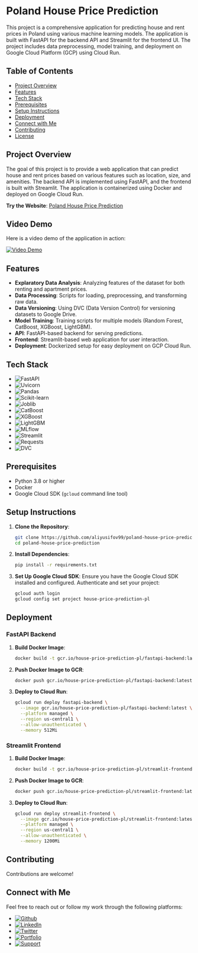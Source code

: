 
# Poland House Price Prediction

This project is a comprehensive application for predicting house and rent prices in Poland using various machine learning models. The application is built with FastAPI for the backend API and Streamlit for the frontend UI. The project includes data preprocessing, model training, and deployment on Google Cloud Platform (GCP) using Cloud Run.

## Table of Contents

- [Project Overview](#project-overview)
- [Features](#features)
- [Tech Stack](#tech-stack)
- [Prerequisites](#prerequisites)
- [Setup Instructions](#setup-instructions)
- [Deployment](#deployment)
- [Connect with Me](#connect-with-me)
- [Contributing](#contributing)
- [License](#license)

## Project Overview

The goal of this project is to provide a web application that can predict house and rent prices based on various features such as location, size, and amenities. The backend API is implemented using FastAPI, and the frontend is built with Streamlit. The application is containerized using Docker and deployed on Google Cloud Run.

**Try the Website**: [Poland House Price Prediction](https://streamlit-frontend-2vop66ad7a-uc.a.run.app/)

## Video Demo

Here is a video demo of the application in action:

[![Video Demo](https://img.youtube.com/vi/VTzhQpQiuG4/0.jpg)](https://youtu.be/VTzhQpQiuG4)

## Features

- **Explaratory Data Analysis**: Analyzing features of the dataset for both renting and apartment prices.
- **Data Processing**: Scripts for loading, preprocessing, and transforming raw data.
- **Data Versioning**: Using DVC (Data Version Control) for versioning datasets to Google Drive.
- **Model Training**: Training scripts for multiple models (Random Forest, CatBoost, XGBoost, LightGBM).
- **API**: FastAPI-based backend for serving predictions.
- **Frontend**: Streamlit-based web application for user interaction.
- **Deployment**: Dockerized setup for easy deployment on GCP Cloud Run.

## Tech Stack

- ![FastAPI](https://img.shields.io/badge/FastAPI-009688?style=for-the-badge&logo=fastapi&logoColor=white)
- ![Uvicorn](https://img.shields.io/badge/Uvicorn-000000?style=for-the-badge&logo=uvicorn&logoColor=white)
- ![Pandas](https://img.shields.io/badge/Pandas-150458?style=for-the-badge&logo=pandas&logoColor=white)
- ![Scikit-learn](https://img.shields.io/badge/Scikit--learn-F7931E?style=for-the-badge&logo=scikit-learn&logoColor=white)
- ![Joblib](https://img.shields.io/badge/Joblib-3776AB?style=for-the-badge&logo=python&logoColor=white)
- ![CatBoost](https://img.shields.io/badge/CatBoost-FF6F00?style=for-the-badge&logo=catboost&logoColor=white)
- ![XGBoost](https://img.shields.io/badge/XGBoost-FF6600?style=for-the-badge&logo=xgboost&logoColor=white)
- ![LightGBM](https://img.shields.io/badge/LightGBM-00FF00?style=for-the-badge&logo=lightgbm&logoColor=white)
- ![MLflow](https://img.shields.io/badge/MLflow-0194E2?style=for-the-badge&logo=mlflow&logoColor=white)
- ![Streamlit](https://img.shields.io/badge/Streamlit-FF4B4B?style=for-the-badge&logo=streamlit&logoColor=white)
- ![Requests](https://img.shields.io/badge/Requests-3776AB?style=for-the-badge&logo=python&logoColor=white)
- ![DVC](https://img.shields.io/badge/DVC-945DD6?style=for-the-badge&logo=dataversioncontrol&logoColor=white)

## Prerequisites

- Python 3.8 or higher
- Docker
- Google Cloud SDK (`gcloud` command line tool)

## Setup Instructions

1. **Clone the Repository**:
   ```bash
   git clone https://github.com/aliyusifov99/poland-house-price-prediction.git
   cd poland-house-price-prediction
   ```

2. **Install Dependencies**:
   ```bash
   pip install -r requirements.txt
   ```

3. **Set Up Google Cloud SDK**:
   Ensure you have the Google Cloud SDK installed and configured. Authenticate and set your project:
   ```bash
   gcloud auth login
   gcloud config set project house-price-prediction-pl
   ```

## Deployment

### FastAPI Backend

1. **Build Docker Image**:
   ```bash
   docker build -t gcr.io/house-price-prediction-pl/fastapi-backend:latest -f Dockerfile .
   ```

2. **Push Docker Image to GCR**:
   ```bash
   docker push gcr.io/house-price-prediction-pl/fastapi-backend:latest
   ```

3. **Deploy to Cloud Run**:
   ```bash
   gcloud run deploy fastapi-backend \
     --image gcr.io/house-price-prediction-pl/fastapi-backend:latest \
     --platform managed \
     --region us-central1 \
     --allow-unauthenticated \
     --memory 512Mi
   ```

### Streamlit Frontend

1. **Build Docker Image**:
   ```bash
   docker build -t gcr.io/house-price-prediction-pl/streamlit-frontend:latest -f streamlit_Dockerfile .
   ```

2. **Push Docker Image to GCR**:
   ```bash
   docker push gcr.io/house-price-prediction-pl/streamlit-frontend:latest
   ```

3. **Deploy to Cloud Run**:
   ```bash
   gcloud run deploy streamlit-frontend \
     --image gcr.io/house-price-prediction-pl/streamlit-frontend:latest \
     --platform managed \
     --region us-central1 \
     --allow-unauthenticated \
     --memory 1200Mi
   ```

## Contributing

Contributions are welcome! 

## Connect with Me

Feel free to reach out or follow my work through the following platforms:

- [![Github](https://img.shields.io/badge/GitHub-100000?style=for-the-badge&logo=github&logoColor=white)](https://github.com/aliyusifov99)
- [![LinkedIn](https://img.shields.io/badge/LinkedIn-0077B5?style=for-the-badge&logo=linkedin&logoColor=white)](https://www.linkedin.com/in/ali-yusifov/)
- [![Twitter](https://img.shields.io/badge/Twitter-1DA1F2?style=for-the-badge&logo=twitter&logoColor=white)](https://twitter.com/aliyusifovpy)
- [![Portfolio](https://img.shields.io/badge/Personal_Website-4CAF50?style=for-the-badge&logo=google-earth&logoColor=white)](https://www.aliyusifovai.com/)
- [![Support](https://img.shields.io/badge/Buy_Me_A_Coffee-F7DF1E?style=for-the-badge&logo=buy-me-a-coffee&logoColor=black)](https://www.buymeacoffee.com/aliyusifov)





